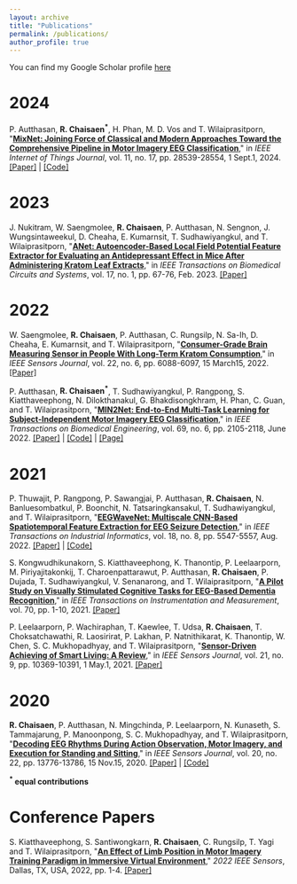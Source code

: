 ```yaml
---
layout: archive
title: "Publications"
permalink: /publications/
author_profile: true
---
```

You can find my Google Scholar profile [here](https://scholar.google.com/citations?hl=en&user=WZFYno0AAAAJ)

# 2024

P. Autthasan, **R. Chaisaen<sup>\*</sup>**, H. Phan, M. D. Vos and T. Wilaiprasitporn, "**[MixNet: Joining Force of Classical and Modern Approaches Toward the Comprehensive Pipeline in Motor Imagery EEG Classification](/publication/2024-05-17-MixNet)**," in *IEEE Internet of Things Journal*, vol. 11, no. 17, pp. 28539-28554, 1 Sept.1, 2024.
[[Paper]](https://ieeexplore.ieee.org/abstract/document/10533256) | [[Code]](https://github.com/Max-Phairot-A/MixNet)

# 2023

J. Nukitram, W. Saengmolee, **R. Chaisaen**, P. Autthasan, N. Sengnon, J. Wungsintaweekul, D. Cheaha, E. Kumarnsit, T. Sudhawiyangkul, and T. Wilaiprasitporn, "**[ANet: Autoencoder-Based Local Field Potential Feature Extractor for Evaluating an Antidepressant Effect in Mice After Administering Kratom Leaf Extracts](/publication/2023-01-04-ANet)**," in *IEEE Transactions on Biomedical Circuits and Systems*, vol. 17, no. 1, pp. 67-76, Feb. 2023.
[[Paper]](https://ieeexplore.ieee.org/abstract/document/10006365)

# 2022

W. Saengmolee, **R. Chaisaen**, P. Autthasan, C. Rungsilp, N. Sa-Ih, D. Cheaha, E. Kumarnsit, and T. Wilaiprasitporn, "**[Consumer-Grade Brain Measuring Sensor in People With Long-Term Kratom Consumption](/publication/2022-01-27-Kratom)**," in *IEEE Sensors Journal*, vol. 22, no. 6, pp. 6088-6097, 15 March15, 2022.
[[Paper]](https://ieeexplore.ieee.org/abstract/document/9695408)

P. Autthasan, **R. Chaisaen<sup>\*</sup>**, T. Sudhawiyangkul, P. Rangpong, S. Kiatthaveephong, N. Dilokthanakul, G. Bhakdisongkhram, H. Phan, C. Guan, and T. Wilaiprasitporn, "**[MIN2Net: End-to-End Multi-Task Learning for Subject-Independent Motor Imagery EEG Classification](/publication/2021-12-21-MIN2Net)**," in *IEEE Transactions on Biomedical Engineering*, vol. 69, no. 6, pp. 2105-2118, June 2022.
[[Paper]](https://ieeexplore.ieee.org/abstract/document/9658165) | [[Code]](https://github.com/IoBT-VISTEC/MIN2Net) | [[Page]](https://min2net.github.io/)

# 2021

P. Thuwajit, P. Rangpong, P. Sawangjai, P. Autthasan, **R. Chaisaen**, N. Banluesombatkul, P. Boonchit, N. Tatsaringkansakul, T. Sudhawiyangkul, and T. Wilaiprasitporn, "**[EEGWaveNet: Multiscale CNN-Based Spatiotemporal Feature Extraction for EEG Seizure Detection](/publication/2021-12-10-EEGWaveNet)**," in *IEEE Transactions on Industrial Informatics*, vol. 18, no. 8, pp. 5547-5557, Aug. 2022.
[[Paper]](https://ieeexplore.ieee.org/abstract/document/9645336) | [[Code]](https://github.com/IoBT-VISTEC/EEGWaveNet)

S. Kongwudhikunakorn, S. Kiatthaveephong, K. Thanontip, P. Leelaarporn, M. Piriyajitakonkij, T. Charoenpattarawut, P. Autthasan, **R. Chaisaen**, P. Dujada, T. Sudhawiyangkul, V. Senanarong, and T. Wilaiprasitporn, "**[A Pilot Study on Visually Stimulated Cognitive Tasks for EEG-Based Dementia Recognition](/publication/2021-10-14-dementia-recognition)**," in *IEEE Transactions on Instrumentation and Measurement*, vol. 70, pp. 1-10, 2021.
[[Paper]](https://ieeexplore.ieee.org/abstract/document/9570316)

P. Leelaarporn, P. Wachiraphan, T. Kaewlee, T. Udsa, **R. Chaisaen**, T. Choksatchawathi, R. Laosirirat, P. Lakhan, P. Natnithikarat, K. Thanontip, W. Chen, S. C. Mukhopadhyay, and T. Wilaiprasitporn, "**[Sensor-Driven Achieving of Smart Living: A Review](/publication/2021-02-12-sensor-review)**," in *IEEE Sensors Journal*, vol. 21, no. 9, pp. 10369-10391, 1 May.1, 2021.
[[Paper]](https://ieeexplore.ieee.org/abstract/document/9354179)

# 2020

**R. Chaisaen**, P. Autthasan, N. Mingchinda, P. Leelaarporn, N. Kunaseth, S. Tammajarung, P. Manoonpong, S. C. Mukhopadhyay, and T. Wilaiprasitporn, "**[Decoding EEG Rhythms During Action Observation, Motor Imagery, and Execution for Standing and Sitting](/publication/2020-06-20-sit2stand)**," in *IEEE Sensors Journal*, vol. 20, no. 22, pp. 13776-13786, 15 Nov.15, 2020.
[[Paper]](https://ieeexplore.ieee.org/abstract/document/9130151) | [[Code]](https://github.com/IoBT-VISTEC/Decoding-EEG-during-AO-MI-ME)

<p><b><sup>*</sup> equal contributions</b></p>

# Conference Papers

S. Kiatthaveephong, S. Santiwongkarn, **R. Chaisaen**, C. Rungsilp, T. Yagi and T. Wilaiprasitporn, "**[An Effect of Limb Position in Motor Imagery Training Paradigm in Immersive Virtual Environment](/publication/2022-10-30-MI-VR)**," *2022 IEEE Sensors*, Dallas, TX, USA, 2022, pp. 1-4.
[[Paper]](https://ieeexplore.ieee.org/abstract/document/9967135)
